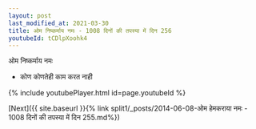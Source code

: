 ```yaml
---
layout: post
last_modified_at: 2021-03-30
title: ओम निष्कर्माय नमः - 1008 दिनों की तपस्या में दिन 256
youtubeId: tCDlpXoohk4
---
```

 
 
 ओम निष्कर्माय नमः  
 
 -  कोण कोणतेही काम करत नाही 
 
  
 
  
 
 
 
 
 
 


{% include youtubePlayer.html id=page.youtubeId %}
 
[Next]({{ site.baseurl }}{% link  split1/_posts/2014-06-08-ओम हेमकराया नमः - 1008 दिनों की तपस्या में दिन 255.md%})
 
